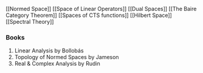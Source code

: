 [[Normed Space]]
[[Space of Linear Operators]]
[[Dual Spaces]]
[[The Baire Category Theorem]]
[[Spaces of CTS functions]]
[[Hilbert Space]]
[[Spectral Theory]]

### Books
1. Linear Analysis by Bollobás
2. Topology of Normed Spaces by Jameson
3. Real & Complex Analysis by Rudin




